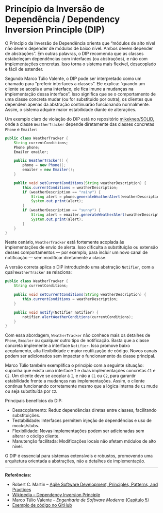 # Princípio da Inversão de Dependência / Dependency Inversion Principle (DIP)

O Princípio da Inversão de Dependência orienta que “módulos de alto nível não devem depender de módulos de baixo nível. Ambos devem depender de abstrações”. Em outras palavras, o DIP recomenda que as classes estabeleçam dependências com interfaces (ou abstrações), e não com implementações concretas. Isso torna o sistema mais flexível, desacoplado e fácil de estender.

Segundo Marco Túlio Valente, o DIP pode ser interpretado como um chamado para “preferir interfaces a classes”. Ele explica: “quando um cliente se acopla a uma interface, ele fica imune a mudanças na implementação dessa interface”. Isso significa que se o comportamento de uma classe concreta mudar (ou for substituído por outra), os clientes que dependem apenas da abstração continuarão funcionando normalmente. Assim, o sistema adquire maior estabilidade diante de alterações.

Um exemplo claro de violação do DIP está no repositório [mikeknep/SOLID](https://github.com/mikeknep/SOLID/blob/main/dependency_inversion), onde a classe `WeatherTracker` depende diretamente das classes concretas `Phone` e `Emailer`:

```java
public class WeatherTracker {
    String currentConditions;
    Phone phone;
    Emailer emailer;

    public WeatherTracker() {
        phone = new Phone();
        emailer = new Emailer();
    }

    public void setCurrentConditions(String weatherDescription) {
        this.currentConditions = weatherDescription;
        if (weatherDescription == "rainy") {
            String alert = phone.generateWeatherAlert(weatherDescription);
            System.out.print(alert);
        }
        if (weatherDescription == "sunny") {
            String alert = emailer.generateWeatherAlert(weatherDescription);
            System.out.print(alert);
        }
    }
}
```

Neste cenário, `WeatherTracker` está fortemente acoplada às implementações de envio de alerta. Isso dificulta a substituição ou extensão desses comportamentos — por exemplo, para incluir um novo canal de notificação — sem modificar diretamente a classe.

A versão correta aplica o DIP introduzindo uma abstração `Notifier`, com a qual `WeatherTracker` se relaciona:

```java
public class WeatherTracker {
    String currentConditions;

    public void setCurrentConditions(String weatherDescription) {
        this.currentConditions = weatherDescription;
    }

    public void notify(Notifier notifier) {
        notifier.alertWeatherConditions(currentConditions);
    }
}
```

Com essa abordagem, `WeatherTracker` não conhece mais os detalhes de `Phone`, `Emailer` ou qualquer outro tipo de notificação. Basta que a classe concreta implemente a interface `Notifier`. Isso promove baixo acoplamento, alta flexibilidade e maior reutilização de código. Novos canais podem ser adicionados sem impactar o funcionamento da classe principal.

Marco Túlio também exemplifica o princípio com a seguinte situação: suponha que exista uma interface `I` e duas implementações concretas `C1` e `C2`. Um cliente deve se acoplar à `I`, e não a `C1` ou `C2`, para garantir estabilidade frente a mudanças nas implementações. Assim, o cliente continua funcionando corretamente mesmo que a lógica interna de `C1` mude ou seja substituída por `C2`.

Principais benefícios do DIP:

* Desacoplamento: Reduz dependências diretas entre classes, facilitando substituições.
* Testabilidade: Interfaces permitem injeção de dependências e uso de mocks/stubs.
* Flexibilidade: Novas implementações podem ser adicionadas sem alterar o código cliente.
* Manutenção facilitada: Modificações locais não afetam módulos de alto nível.

O DIP é essencial para sistemas extensíveis e robustos, promovendo uma arquitetura orientada a abstrações, não a detalhes de implementação.

---

**Referências:**

* Robert C. Martin – [Agile Software Development, Principles, Patterns, and Practices](https://dl.ebooksworld.ir/motoman/Pearson.Agile.Software.Development.Principles.Patterns.and.Practices.www.EBooksWorld.ir.pdf)
* [Wikipedia – Dependency Inversion Principle](https://pt.wikipedia.org/wiki/Princ%C3%ADpio_da_invers%C3%A3o_de_depend%C3%AAncia)
* Marco Túlio Valente – *Engenharia de Software Moderna* ([Capítulo 5](https://engsoftmoderna.info/cap5.html))
* [Exemplo de código no GitHub](https://github.com/mikeknep/SOLID/blob/main/dependency_inversion/bad/src/WeatherTracker.java)
